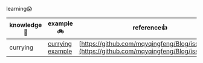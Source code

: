 learning😱

| knowledge📖 | example🚲                                  | reference👍                                                                                    |
| ----------- | ------------------------------------------ | ---------------------------------------------------------------------------------------------- |
| currying    | [currying example](./currying/currying.js) | [https://github.com/mqyqingfeng/Blog/issues/42](https://github.com/mqyqingfeng/Blog/issues/42) |
